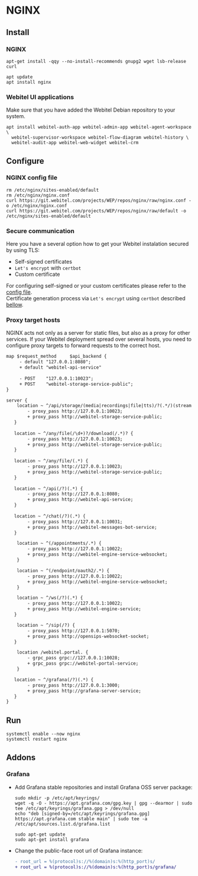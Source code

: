 # NGINX

## Install

### NGINX
```shell
apt-get install -qqy --no-install-recommends gnupg2 wget lsb-release curl

apt update
apt install nginx
```

### Webitel UI applications

Make sure that you have added the Webitel Debian repository to your system.

```shell
apt install webitel-auth-app webitel-admin-app webitel-agent-workspace \
  webitel-supervisor-workspace webitel-flow-diagram webitel-history \
  webitel-audit-app webitel-web-widget webitel-crm
```

## Configure

### NGINX config file
```shell
rm /etc/nginx/sites-enabled/default
rm /etc/nginx/nginx.conf
curl https://git.webitel.com/projects/WEP/repos/nginx/raw/nginx.conf -o /etc/nginx/nginx.conf
curl https://git.webitel.com/projects/WEP/repos/nginx/raw/default -o /etc/nginx/sites-enabled/default
```

### Secure communication

Here you have a several option how to get your Webitel instalation secured by using TLS:
- Self-signed certificates
- `Let's encrypt` with `certbot`
- Custom certificate

For configuring self-signed or your custom certificates please refer to the [config file](nginx.conf).  
Certificate generation process via `Let's encrypt` using `certbot` described [bellow](#lets-encrypt).

### Proxy target hosts

NGINX acts not only as a server for static files, but also as a proxy for other services. 
If your Webitel deployment spread over several hosts, you need to configure proxy targets to forward requests to the correct host.
```diff
map $request_method     $api_backend {
     - default "127.0.0.1:8080";
     + default "webitel-api-service"
     
     - POST    "127.0.0.1:10023";
     + POST    "webitel-storage-service-public";
}

server {
    location ~ ^/api/storage/(media|recordings|file|tts)/?(.*/)(stream|download|upload|transcript).* {
        - proxy_pass http://127.0.0.1:10023;
        + proxy_pass http://webitel-storage-service-public;
   }
   
   location ~ ^/any/file(/\d+)?/download(/.*)? {
        - proxy_pass http://127.0.0.1:10023;
        + proxy_pass http://webitel-storage-service-public;
   }
   
   location ~ ^/any/file/(.*) {
        - proxy_pass http://127.0.0.1:10023;
        + proxy_pass http://webitel-storage-service-public;
   }
   
   location ~ ^/api(/?)(.*) {
        - proxy_pass http://127.0.0.1:8080;
        + proxy_pass http://webitel-api-service;
   }
   
   location ~ ^/chat(/?)(.*) {
        - proxy_pass http://127.0.0.1:10031;
        + proxy_pass http://webitel-messages-bot-service;
   }

    location ~ ^(/appointments/.*) {
        - proxy_pass http://127.0.0.1:10022;
        + proxy_pass http://webitel-engine-service-websocket;
    }

    location ~ ^(/endpoint/oauth2/.*) {
        - proxy_pass http://127.0.0.1:10022;
        + proxy_pass http://webitel-engine-service-websocket;
    }

    location ~ ^/ws(/?)(.*) {
        - proxy_pass http://127.0.0.1:10022;
        + proxy_pass http://webitel-engine-service;
   }

    location ~ ^/sip(/?) {
        - proxy_pass http://127.0.0.1:5070;
        + proxy_pass http://opensips-websocket-socket;
   }

    location /webitel.portal. {
        - grpc_pass grpc://127.0.0.1:10028;
        + grpc_pass grpc://webitel-portal-service;
    }

   location ~ ^/grafana(/?)(.*) {
        - proxy_pass http://127.0.0.1:3000;
        + proxy_pass http://grafana-server-service;
   }
}
```

## Run
```shell
systemctl enable --now nginx
systemctl restart nginx
```

## Addons

### Grafana

- Add Grafana stable repositories and install Grafana OSS server package:
    ```shell
    sudo mkdir -p /etc/apt/keyrings/
    wget -q -O - https://apt.grafana.com/gpg.key | gpg --dearmor | sudo tee /etc/apt/keyrings/grafana.gpg > /dev/null
    echo "deb [signed-by=/etc/apt/keyrings/grafana.gpg] https://apt.grafana.com stable main" | sudo tee -a /etc/apt/sources.list.d/grafana.list
    
    sudo apt-get update
    sudo apt-get install grafana
    ```

- Change the public-face root url of Grafana instance:
    ```diff
    - root_url = %(protocol)s://%(domain)s:%(http_port)s/
    + root_url = %(protocol)s://%(domain)s:%(http_port)s/grafana/
    ```
